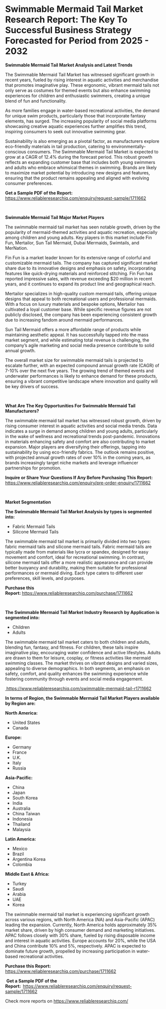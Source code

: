 <p><h1>Swimmable Mermaid Tail Market Research Report: The Key To Successful Business Strategy Forecasted for Period from 2025 - 2032</h1></p><p><strong>Swimmable Mermaid Tail Market Analysis and Latest Trends</strong></p>
<p><p>The Swimmable Mermaid Tail Market has witnessed significant growth in recent years, fueled by rising interest in aquatic activities and merchandise that promotes imaginative play. These ergonomic, vibrant mermaid tails not only serve as costumes for themed events but also enhance swimming experiences for children and enthusiastic swimmers, creating a unique blend of fun and functionality. </p><p>As more families engage in water-based recreational activities, the demand for unique swim products, particularly those that incorporate fantasy elements, has surged. The increasing popularity of social media platforms showcasing creative aquatic experiences further amplifies this trend, inspiring consumers to seek out innovative swimming gear. </p><p>Sustainability is also emerging as a pivotal factor, as manufacturers explore eco-friendly materials in tail production, catering to environmentally-conscious consumers. The Swimmable Mermaid Tail Market is expected to grow at a CAGR of 12.4% during the forecast period. This robust growth reflects an expanding customer base that includes both young swimmers and adults who embrace whimsical themes in swimming. Brands are likely to maximize market potential by introducing new designs and features, ensuring that the product remains appealing and aligned with evolving consumer preferences.</p></p>
<p><strong>Get a Sample PDF of the Report:&nbsp;</strong> <a href="https://www.reliableresearchiq.com/enquiry/request-sample/1711662?utm_campaign=99&utm_medium=2&utm_source=Github&utm_content=ia&utm_term=11012025&utm_id=swimmable-mermaid-tail">https://www.reliableresearchiq.com/enquiry/request-sample/1711662</a></p>
<p>&nbsp;</p>
<p><strong>Swimmable Mermaid Tail Major Market Players</strong></p>
<p><p>The swimmable mermaid tail market has seen notable growth, driven by the popularity of mermaid-themed activities and aquatic recreation, especially among children and young adults. Key players in this market include Fin Fun, Mertailor, Sun Tail Mermaid, Dubai Mermaids, Swimtails, and MerNation.</p><p>Fin Fun is a market leader known for its extensive range of colorful and customizable mermaid tails. The company has captured significant market share due to its innovative designs and emphasis on safety, incorporating features like quick-drying materials and reinforced stitching. Fin Fun has reported impressive sales, with revenue exceeding $20 million in recent years, and it continues to expand its product line and geographical reach.</p><p>Mertailor specializes in high-quality custom mermaid tails, offering unique designs that appeal to both recreational users and professional mermaids. With a focus on luxury materials and bespoke options, Mertailor has cultivated a loyal customer base. While specific revenue figures are not publicly disclosed, the company has been experiencing consistent growth due to increasing fandom around mermaid performances.</p><p>Sun Tail Mermaid offers a more affordable range of products while maintaining aesthetic appeal. It has successfully tapped into the mass market segment, and while estimating total revenue is challenging, the company’s agile marketing and social media presence contribute to solid annual growth.</p><p>The overall market size for swimmable mermaid tails is projected to escalate further, with an expected compound annual growth rate (CAGR) of 7-10% over the next five years. The growing trend of themed events and underwater performances is likely to enhance demand for these products, ensuring a vibrant competitive landscape where innovation and quality will be key drivers of success.</p></p>
<p>&nbsp;</p>
<p><strong>What Are The Key Opportunities For Swimmable Mermaid Tail Manufacturers?</strong></p>
<p><p>The swimmable mermaid tail market has witnessed robust growth, driven by rising consumer interest in aquatic activities and social media trends. Data indicates a surge in demand among children and young adults, particularly in the wake of wellness and recreational trends post-pandemic. Innovations in materials enhancing safety and comfort are also contributing to market expansion. Major players are diversifying their offerings, tapping into sustainability by using eco-friendly fabrics. The outlook remains positive, with projected annual growth rates of over 10% in the coming years, as brands increasingly target niche markets and leverage influencer partnerships for promotion.</p></p>
<p><strong>Inquire or Share Your Questions If Any Before Purchasing This Report:</strong> <a href="https://www.reliableresearchiq.com/enquiry/pre-order-enquiry/1711662?utm_campaign=99&utm_medium=2&utm_source=Github&utm_content=ia&utm_term=11012025&utm_id=swimmable-mermaid-tail">https://www.reliableresearchiq.com/enquiry/pre-order-enquiry/1711662</a></p>
<p>&nbsp;</p>
<p><strong>Market Segmentation</strong></p>
<p><strong>The Swimmable Mermaid Tail Market Analysis by types is segmented into:</strong></p>
<p><ul><li>Fabric Mermaid Tails</li><li>Silicone Mermaid Tails</li></ul></p>
<p><p>The swimmable mermaid tail market is primarily divided into two types: fabric mermaid tails and silicone mermaid tails. Fabric mermaid tails are typically made from materials like lycra or spandex, designed for easy movement and comfort, ideal for recreational swimming. In contrast, silicone mermaid tails offer a more realistic appearance and can provide better buoyancy and durability, making them suitable for professional performances or mermaid diving. Each type caters to different user preferences, skill levels, and purposes.</p></p>
<p><strong>Purchase this Report:&nbsp;</strong><a href="https://www.reliableresearchiq.com/purchase/1711662?utm_campaign=99&utm_medium=2&utm_source=Github&utm_content=ia&utm_term=11012025&utm_id=swimmable-mermaid-tail">https://www.reliableresearchiq.com/purchase/1711662</a></p>
<p>&nbsp;</p>
<p><strong>The Swimmable Mermaid Tail Market Industry Research by Application is segmented into:</strong></p>
<p><ul><li>Children</li><li>Adults</li></ul></p>
<p><p>The swimmable mermaid tail market caters to both children and adults, blending fun, fantasy, and fitness. For children, these tails inspire imaginative play, encouraging water confidence and active lifestyles. Adults are drawn to them for leisure, cosplay, or fitness activities like mermaid swimming classes. The market thrives on vibrant designs and varied sizes, appealing to diverse demographics. In both segments, an emphasis on safety, comfort, and quality enhances the swimming experience while fostering community through events and social media engagement.</p></p>
<p><a href="https://www.reliableresearchiq.com/swimmable-mermaid-tail-r1711662?utm_campaign=99&utm_medium=2&utm_source=Github&utm_content=ia&utm_term=11012025&utm_id=swimmable-mermaid-tail">&nbsp;https://www.reliableresearchiq.com/swimmable-mermaid-tail-r1711662</a></p>
<p><strong>In terms of Region, the Swimmable Mermaid Tail Market Players available by Region are:</strong></p>
<p>
    <p> <strong> North America: </strong>
        <ul>
            <li>United States</li>
            <li>Canada</li>
        </ul>
        </p> 
    <p> <strong> Europe: </strong>
        <ul>
            <li>Germany</li>
            <li>France</li>
            <li>U.K.</li>
            <li>Italy</li>
            <li>Russia</li>
        </ul>
        </p> 
    <p> <strong> Asia-Pacific: </strong>
        <ul>
            <li>China</li>
            <li>Japan</li>
            <li>South Korea</li>
            <li>India</li>
            <li>Australia</li>
            <li>China Taiwan</li>
            <li>Indonesia</li>
            <li>Thailand</li>
            <li>Malaysia</li>
        </ul>
        </p> 
    <p> <strong> Latin America: </strong>
        <ul>
            <li>Mexico</li>
            <li>Brazil</li>
            <li>Argentina Korea</li>
            <li>Colombia</li>
        </ul>
        </p> 
    <p> <strong> Middle East & Africa: </strong>
        <ul>
            <li>Turkey</li>
            <li>Saudi</li>
            <li>Arabia</li>
            <li>UAE</li>
            <li>Korea</li>
        </ul>
    </p>
    </p>
<p><p>The swimmable mermaid tail market is experiencing significant growth across various regions, with North America (NA) and Asia-Pacific (APAC) leading the expansion. Currently, North America holds approximately 35% market share, driven by high consumer demand and marketing initiatives. APAC follows closely with 30% share, fueled by rising disposable income and interest in aquatic activities. Europe accounts for 20%, while the USA and China contribute 10% and 5%, respectively. APAC is expected to dominate future growth, propelled by increasing participation in water-based recreational activities.</p></p>
<p><strong>Purchase this Report: </strong><a href="https://www.reliableresearchiq.com/purchase/1711662?utm_campaign=99&utm_medium=2&utm_source=Github&utm_content=ia&utm_term=11012025&utm_id=swimmable-mermaid-tail">https://www.reliableresearchiq.com/purchase/1711662</a></p>
<p>&nbsp;<strong>Get a Sample PDF of the Report:&nbsp;&nbsp;</strong><a href="https://www.reliableresearchiq.com/enquiry/request-sample/1711662?utm_campaign=99&utm_medium=2&utm_source=Github&utm_content=ia&utm_term=11012025&utm_id=swimmable-mermaid-tail">https://www.reliableresearchiq.com/enquiry/request-sample/1711662</a></p>
<p><strong></strong></p>
<p>Check more reports on <a href="https://www.reliableresearchiq.com/?utm_campaign=99&utm_medium=2&utm_source=Github&utm_content=ia&utm_term=11012025&utm_id=swimmable-mermaid-tail">https://www.reliableresearchiq.com/</a></p>
